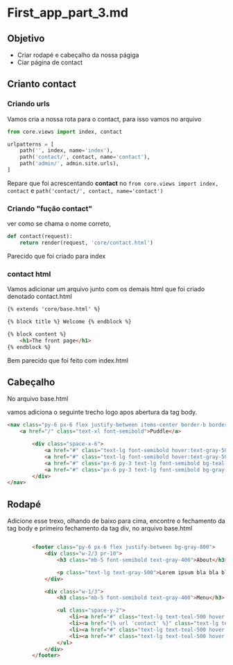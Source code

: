 # First_app_part_3.md 

## Objetivo 

 -  Criar rodapé e cabeçalho da nossa págiga
 -  Ciar página de  contact 

 ## Crianto contact 

###  Criando urls 
Vamos cria a nossa rota para o contact, para isso vamos no arquivo 

~~~python
from core.views import index, contact

urlpatterns = [
    path('', index, name='index'),
    path('contact/', contact, name='contact'),
    path('admin/', admin.site.urls),
]

~~~
Repare que foi acrescentando **contact** no `from core.views import index, contact` e  `path('contact/', contact, name='contact')`  

### Criando "fução contact"
ver como se chama o nome correto,

~~~ python
def contact(request):
    return render(request, 'core/contact.html')
~~~

Parecido que foi criado para index

### contact html

Vamos adicionar um arquivo junto com os demais html que foi criado  denotado contact.html

~~~ html
{% extends 'core/base.html' %}

{% block title %} Welcome {% endblock %}

{% block content %}
    <h1>The front page</h1>
{% endblock %}
~~~

Bem parecido que foi feito com index.html 

## Cabeçalho

No arquivo base.html

vamos adiciona o seguinte trecho logo apos abertura da tag body.

~~~html
<nav class="py-6 px-6 flex justify-between items-center border-b border-gray-200">
    <a href="/" class="text-xl font-semibold">Puddle</a>

        <div class="space-x-6">
            <a href="#" class="text-lg font-semibold hover:text-gray-500">New item</a>
            <a href="#" class="text-lg font-semibold hover:text-gray-500">Browse</a>
            <a href="#" class="px-6 py-3 text-lg font-semibold bg-teal-500 text-white rounded-xl hover:bg-teal-700">Sign up</a>
            <a href="#" class="px-6 py-3 text-lg font-semibold bg-gray-500 text-white rounded-xl hover:bg-gray-700">Log in</a>
        </div>
</nav>
~~~


## Rodapé 

Adicione esse trexo, olhando de baixo para cima, encontre o fechamento da tag body e primeiro fechamento da tag div, no arquivo base.html

~~~ html

        <footer class="py-6 px-6 flex justify-between bg-gray-800">
            <div class="w-2/3 pr-10">
                <h3 class="mb-5 font-semibold text-gray-400">About</h3>

                <p class="text-lg text-gray-500">Lorem ipsum bla bla bla. Lorem ipsum bla bla bla. Lorem ipsum bla bla bla.</p>
            </div>

            <div class="w-1/3">
                <h3 class="mb-5 font-semibold text-gray-400">Menu</h3>

                <ul class="space-y-2">
                    <li><a href="#" class="text-lg text-teal-500 hover:text-teal-700">About</a></li>
                    <li><a href="{% url 'contact' %}" class="text-lg text-teal-500 hover:text-teal-700">Contact</a></li>
                    <li><a href="#" class="text-lg text-teal-500 hover:text-teal-700">Privacy policy</a></li>
                    <li><a href="#" class="text-lg text-teal-500 hover:text-teal-700">Term of use</a></li>
                </ul>
            </div>
        </footer>
~~~

